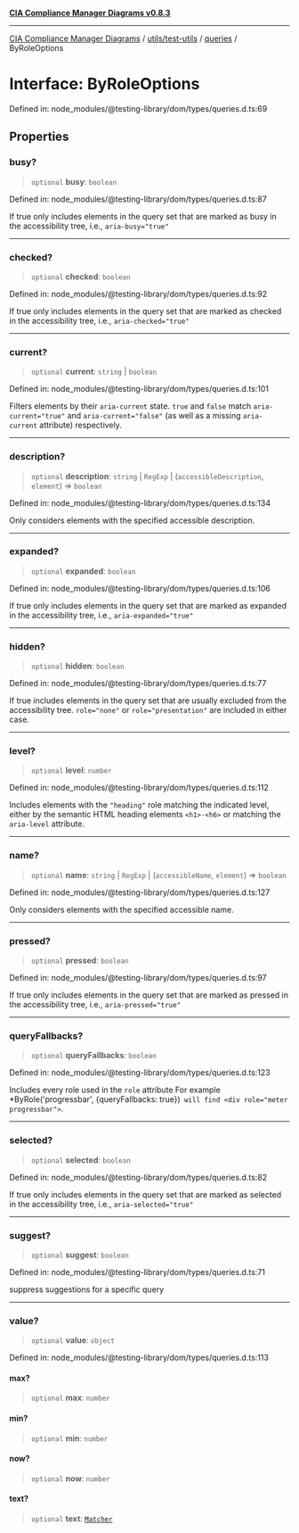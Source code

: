 [**CIA Compliance Manager Diagrams v0.8.3**](../../../../../README.md)

***

[CIA Compliance Manager Diagrams](../../../../../modules.md) / [utils/test-utils](../../../README.md) / [queries](../README.md) / ByRoleOptions

# Interface: ByRoleOptions

Defined in: node\_modules/@testing-library/dom/types/queries.d.ts:69

## Properties

### busy?

> `optional` **busy**: `boolean`

Defined in: node\_modules/@testing-library/dom/types/queries.d.ts:87

If true only includes elements in the query set that are marked as
busy in the accessibility tree, i.e., `aria-busy="true"`

***

### checked?

> `optional` **checked**: `boolean`

Defined in: node\_modules/@testing-library/dom/types/queries.d.ts:92

If true only includes elements in the query set that are marked as
checked in the accessibility tree, i.e., `aria-checked="true"`

***

### current?

> `optional` **current**: `string` \| `boolean`

Defined in: node\_modules/@testing-library/dom/types/queries.d.ts:101

Filters elements by their `aria-current` state. `true` and `false` match `aria-current="true"` and `aria-current="false"` (as well as a missing `aria-current` attribute) respectively.

***

### description?

> `optional` **description**: `string` \| `RegExp` \| (`accessibleDescription`, `element`) => `boolean`

Defined in: node\_modules/@testing-library/dom/types/queries.d.ts:134

Only considers elements with the specified accessible description.

***

### expanded?

> `optional` **expanded**: `boolean`

Defined in: node\_modules/@testing-library/dom/types/queries.d.ts:106

If true only includes elements in the query set that are marked as
expanded in the accessibility tree, i.e., `aria-expanded="true"`

***

### hidden?

> `optional` **hidden**: `boolean`

Defined in: node\_modules/@testing-library/dom/types/queries.d.ts:77

If true includes elements in the query set that are usually excluded from
the accessibility tree. `role="none"` or `role="presentation"` are included
in either case.

***

### level?

> `optional` **level**: `number`

Defined in: node\_modules/@testing-library/dom/types/queries.d.ts:112

Includes elements with the `"heading"` role matching the indicated level,
either by the semantic HTML heading elements `<h1>-<h6>` or matching
the `aria-level` attribute.

***

### name?

> `optional` **name**: `string` \| `RegExp` \| (`accessibleName`, `element`) => `boolean`

Defined in: node\_modules/@testing-library/dom/types/queries.d.ts:127

Only considers elements with the specified accessible name.

***

### pressed?

> `optional` **pressed**: `boolean`

Defined in: node\_modules/@testing-library/dom/types/queries.d.ts:97

If true only includes elements in the query set that are marked as
pressed in the accessibility tree, i.e., `aria-pressed="true"`

***

### queryFallbacks?

> `optional` **queryFallbacks**: `boolean`

Defined in: node\_modules/@testing-library/dom/types/queries.d.ts:123

Includes every role used in the `role` attribute
For example *ByRole('progressbar', {queryFallbacks: true})` will find <div role="meter progressbar">`.

***

### selected?

> `optional` **selected**: `boolean`

Defined in: node\_modules/@testing-library/dom/types/queries.d.ts:82

If true only includes elements in the query set that are marked as
selected in the accessibility tree, i.e., `aria-selected="true"`

***

### suggest?

> `optional` **suggest**: `boolean`

Defined in: node\_modules/@testing-library/dom/types/queries.d.ts:71

suppress suggestions for a specific query

***

### value?

> `optional` **value**: `object`

Defined in: node\_modules/@testing-library/dom/types/queries.d.ts:113

#### max?

> `optional` **max**: `number`

#### min?

> `optional` **min**: `number`

#### now?

> `optional` **now**: `number`

#### text?

> `optional` **text**: [`Matcher`](../../../type-aliases/Matcher.md)
